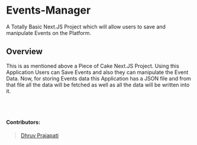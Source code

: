 # Events-Manager

A Totally Basic Next.JS Project which will allow users to save and manipulate Events on the Platform.

## Overview

This is as mentioned above a Piece of Cake Next.JS Project. Using this Application Users can Save Events and also they can manipulate the Event Data. Now, for storing Events data this Application has a JSON file and from that file all the data will be fetched as well as all the data will be written into it.

<br>
<br>

#### Contributors:

> [Dhruv Prajapati](https://github.com/DGamer007)